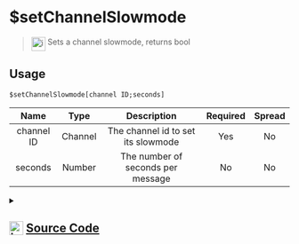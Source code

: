 # $setChannelSlowmode
> <img align="top" src="https://upload.wikimedia.org/wikipedia/commons/thumb/e/e4/Infobox_info_icon.svg/160px-Infobox_info_icon.svg.png?20150409153300" alt="image" width="25" height="auto"> Sets a channel slowmode, returns bool
## Usage
```
$setChannelSlowmode[channel ID;seconds]
```
| Name | Type | Description | Required | Spread
| :---: | :---: | :---: | :---: | :---: |
channel ID | Channel | The channel id to set its slowmode | Yes | No
seconds | Number | The number of seconds per message | No | No
<details>
<summary>
    
## <img align="top" src="https://cdn4.iconfinder.com/data/icons/iconsimple-logotypes/512/github-512.png" alt="image" width="25" height="auto">  [Source Code](https://github.com/tryforge/ForgeScript-V2/blob/main/src/native/setChannelSlowmode.ts)
    
</summary>
    
```ts
import { BaseChannel, TextChannel } from "discord.js"
import { ArgType, NativeFunction, Return } from "../structures"
import noop from "../functions/noop"

export default new NativeFunction({
    name: "$setChannelSlowmode",
    version: "1.0.0",
    description: "Sets a channel slowmode, returns bool",
    brackets: true,
    unwrap: true,
    args: [
        {
            name: "channel ID",
            description: "The channel id to set its slowmode",
            rest: false,
            check: (i: BaseChannel) => "setRateLimitPerUser" in i,
            type: ArgType.Channel,
            required: true,
        },
        {
            name: "seconds",
            description: "The number of seconds per message",
            rest: false,
            type: ArgType.Number,
        },
    ],
    async execute(_, [channel, seconds]) {
        return this.success(!!(await (channel as TextChannel).setRateLimitPerUser(seconds || 0).catch(noop)))
    },
})

```
    
</details>